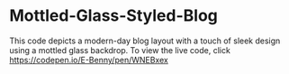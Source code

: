 # Mottled-Glass-Styled-Blog
This code depicts a modern-day blog layout with a touch of sleek design using a mottled glass backdrop. To view the live code, click https://codepen.io/E-Benny/pen/WNEBxex
